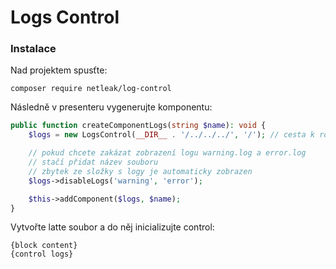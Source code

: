 # Logs Control

### Instalace

Nad projektem spusťte:
```shell
composer require netleak/log-control
```

Následně v presenteru vygenerujte komponentu:

```php
public function createComponentLogs(string $name): void {
	$logs = new LogsControl(__DIR__ . '/../../../', '/'); // cesta k rootu aplikace, '/' je automatický prefix veřejné cesty k assetům

	// pokud chcete zakázat zobrazení logu warning.log a error.log
	// stačí přidat název souboru 
	// zbytek ze složky s logy je automaticky zobrazen
	$logs->disableLogs('warning', 'error');

    $this->addComponent($logs, $name);
}
```

Vytvořte latte soubor a do něj inicializujte control:

```latte
{block content}
{control logs}
```
